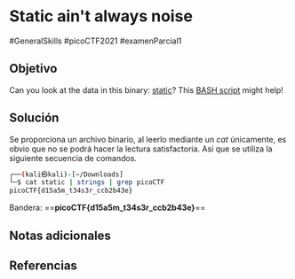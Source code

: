 # Static ain't always noise
#GeneralSkills #picoCTF2021 #examenParcial1 
## Objetivo
Can you look at the data in this binary: [static](https://mercury.picoctf.net/static/ff4e569d6b49b92d090796d4631a2577/static)? This [BASH script](https://mercury.picoctf.net/static/ff4e569d6b49b92d090796d4631a2577/ltdis.sh) might help!
## Solución
Se proporciona un archivo binario, al leerlo mediante un _cat_ únicamente, es obvio que no se podrá hacer la lectura satisfactoria.
Así que se utiliza la siguiente secuencia de comandos.
```bash
┌──(kali㉿kali)-[~/Downloads]
└─$ cat static | strings | grep picoCTF
picoCTF{d15a5m_t34s3r_ccb2b43e}

```
Bandera: ==**picoCTF{d15a5m_t34s3r_ccb2b43e}**==
## Notas adicionales

## Referencias
